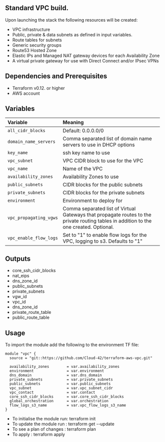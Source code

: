 ## Standard VPC build.

Upon launching the stack the following resources will be created:

 * VPC infrastructure
 * Public, private & data subnets as defined in input variables.
 * Route tables for subnets
 * Generic security groups
 * Route53 Hosted Zone
 * Elastic IPs and Managed NAT gateway devices for each Availability Zone
 * A virtual private gateway for use with Direct Connect and/or IPsec VPNs

## Dependencies and Prerequisites
 * Terraform v0.12. or higher
 * AWS account

## Variables
| Variable | Meaning |
| :------- | :----- |
| `all_cidr_blocks`| Default: 0.0.0.0/0 |
| `domain_name_servers` | Comma separated list of domain name servers to use in DHCP options|
| `key_name` | ssh key name to use |
| `vpc_subnet` | VPC CIDR block to use for the VPC |
| `vpc_name` | Name of the VPC |
| `availability_zones` | Availability Zones to use |
| `public_subnets` | CIDR blocks for the public subnets |
| `private_subnets` | CIDR blocks for the private subnets |
| `environment` |Environment to deploy for|
| `vpc_propagating_vgws` |Comma separated list of Virtual Gateways that propagate routes to the private routing tables in addition to the one created. Optional. |
| `vpc_enable_flow_logs` |Set to "1" to enable flow logs for the VPC, logging to s3. Defaults to "1"|

## Outputs
 * core\_ssh\_cidr\_blocks
 * nat\_eips
 * dns\_zone\_id
 * public\_subnets
 * private\_subnets
 * vgw\_id
 * vpc\_id
 * dns\_zone\_id
 * private\_route\_table
 * public\_route\_table

## Usage

To import the module add the following to the environment TF file:
```
module "vpc" {
  source = "git::https://github.com/Cloud-42/terraform-aws-vpc.git"
  
  availability_zones        = var.availability_zones
  environment               = var.environment
  dns_domain                = var.dns_domain
  private_subnets           = var.private_subnets
  public_subnets            = var.public_subnets
  vpc_subnet                = var.vpc_subnet_cidr
  vpc_contact               = var.contact
  core_ssh_cidr_blocks      = var.core_ssh_cidr_blocks
  global_orchestration      = var.orchestration
  flow_logs_s3_name         = var.vpc_flow_logs_s3_name
}
```
* To initialise the module run: terraform init
* To update the module run    : terraform get --update
* To see a plan of changes    : terraform plan
* To apply                    : terraform apply 

